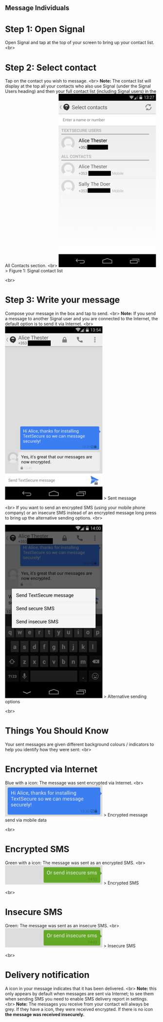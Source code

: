 
## Message Individuals

# Step 1: Open Signal
Open Signal and tap at the top of your screen to bring up your contact list.
&lt;br&gt;
# Step 2: Select contact
Tap on the contact you wish to message.
&lt;br&gt;
**Note:** The contact list will display at the top all your contacts who also use Signal (under the Signal Users heading) and then your full contact list (including Signal users) in the All Contacts section.
&lt;br&gt;
![12.png](12.png)
&gt; Figure 1: Signal contact list

&lt;br&gt;
# Step 3: Write your message
Compose your message in the box and tap to send.
&lt;br&gt;
**Note:** If you send a message to another Signal user and you are connected to the Internet, the default option is to send it via Internet.
&lt;br&gt;
![2s.png](2s.png)
&gt; Sent message

&lt;br&gt;
If you want to send an encrypted SMS (using your mobile phone company) or an insecure SMS instead of an encrypted message long press to bring up the alternative sending options.
&lt;br&gt;

![3s.png](3s.png)
&gt; Alternative sending options

&lt;br&gt;
# Things You Should Know
Your sent messages are given different background colours / indicators to help you identify how they were sent:
&lt;br&gt;
# Encrypted via Internet
Blue with a icon: The message was sent encrypted via Internet.
&lt;br&gt;
![4s.png](4s.png)
&gt; Encrypted message send via mobile data

&lt;br&gt;
# Encrypted SMS
Green with a icon: The message was sent as an encrypted SMS.
&lt;br&gt;
![5s.png](5s.png)
&gt; Encrypted SMS

&lt;br&gt;
# Insecure SMS
Green: The message was sent as an insecure SMS.
&lt;br&gt;
![6s.png](6s.png)
&gt; Insecure SMS

&lt;br&gt;
# Delivery notification
A icon in your message indicates that it has been delivered.
&lt;br&gt;
**Note:** this only appears by default when messages are sent via Internet; to see them when sending SMS you need to enable SMS delivery report in settings.
&lt;br&gt;
**Note:** The messages you receive from your contact will always be grey. If they have a icon, they were received encrypted. If there is no icon **the message was received insecurely.**
